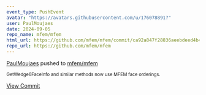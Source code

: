 ```yaml
---
event_type: PushEvent
avatar: "https://avatars.githubusercontent.com/u/176078891?"
user: PaulMoujaes
date: 2024-09-05
repo_name: mfem/mfem
html_url: https://github.com/mfem/mfem/commit/ca92a847f28836aeebdeed4b423ceea4cf1e9958
repo_url: https://github.com/mfem/mfem
---
```


<a href='https://github.com/PaulMoujaes' target='_blank'>PaulMoujaes</a> pushed to <a href='https://github.com/mfem/mfem' target='_blank'>mfem/mfem</a>

<small>GetWedge6FaceInfo and similar methods now use MFEM face orderings.</small>

<a href='https://github.com/mfem/mfem/commit/ca92a847f28836aeebdeed4b423ceea4cf1e9958' target='_blank'>View Commit</a>